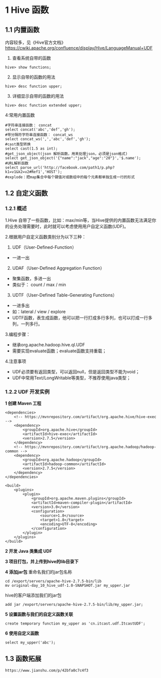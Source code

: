 # 1 Hive 函数

## 1.1 内置函数
内容较多，见《Hive官方文档》
https://cwiki.apache.org/confluence/display/Hive/LanguageManual+UDF

1. 查看系统自带的函数
``` 
hive> show functions;
```

2. 显示自带的函数的用法
``` 
hive> desc function upper;
```

3. 详细显示自带的函数的用法
``` 
hive> desc function extended upper;
```

4:常用内置函数
``` 
#字符串连接函数： concat
select concat('abc','def’,'gh');
#带分隔符字符串连接函数： concat_ws
select concat_ws(',','abc','def','gh');
#cast类型转换
select cast(1.5 as int);
#get_json_object(json 解析函数，用来处理json，必须是json格式)
select get_json_object('{"name":"jack","age":"20"}','$.name');
#URL解析函数
select parse_url('http://facebook.com/path1/p.php?k1=v1&k2=v2#Ref1','HOST');
#explode：把map集合中每个键值对或数组中的每个元素都单独生成一行的形式
```

## 1.2 自定义函数

### 1.2.1 概述
1.Hive 自带了一些函数，比如：max/min等，当Hive提供的内置函数无法满足你的业务处理需要时，此时就可以考虑使用用户自定义函数(UDF)。

2.根据用户自定义函数类别分为以下三种：
1. UDF（User-Defined-Function）
- 一进一出

2. UDAF（User-Defined Aggregation Function）
- 聚集函数，多进一出
- 类似于：	count / max / min

3. UDTF（User-Defined Table-Generating Functions）
- 一进多出
- 如：lateral / view / explore
- UDTF函数，表生成函数，他可以把一行打成多行多列，也可以打成一行多列，一列多行。

3.编程步骤：
- 继承org.apache.hadoop.hive.ql.UDF
- 需要实现evaluate函数；evaluate函数支持重载；

4.注意事项
- UDF必须要有返回类型，可以返回null，但是返回类型不能为void；
- UDF中常用Text/LongWritable等类型，不推荐使用java类型；

### 1.2.2 UDF 开发实例

**1 创建 Maven 工程**
``` 
<dependencies>
    <!-- https://mvnrepository.com/artifact/org.apache.hive/hive-exec -->
    <dependency>
        <groupId>org.apache.hive</groupId>
        <artifactId>hive-exec</artifactId>
        <version>2.7.5</version>
    </dependency>
    <!-- https://mvnrepository.com/artifact/org.apache.hadoop/hadoop- common -->
    <dependency>
        <groupId>org.apache.hadoop</groupId>
        <artifactId>hadoop-common</artifactId>
        <version>2.7.5</version>
    </dependency>
</dependencies>

<build>
    <plugins>
        <plugin>
            <groupId>org.apache.maven.plugins</groupId>
            <artifactId>maven-compiler-plugin</artifactId>
            <version>3.0</version>
            <configuration>
                <source>1.8</source>
                <target>1.8</target>
                <encoding>UTF-8</encoding>
            </configuration>
        </plugin>
    </plugins>
</build>
```

**2 开发 Java 类集成 UDF**


**3 项目打包，并上传到hive的lib目录下**


**4 添加jar包**
重命名我们的jar包名称
``` 
cd /export/servers/apache-hive-2.7.5-bin/lib
mv original-day_10_hive_udf-1.0-SNAPSHOT.jar my_upper.jar
```


hive的客户端添加我们的jar包
``` 
add jar /export/servers/apache-hive-2.7.5-bin/lib/my_upper.jar;
```

**5 设置函数与我们的自定义函数关联**
``` 
create temporary function my_upper as 'cn.itcast.udf.ItcastUDF';
```

**6 使用自定义函数**
``` 
select my_upper('abc');
```

## 1.3 函数拓展
``` 
https://www.jianshu.com/p/42bfa0c7c4f3
```
